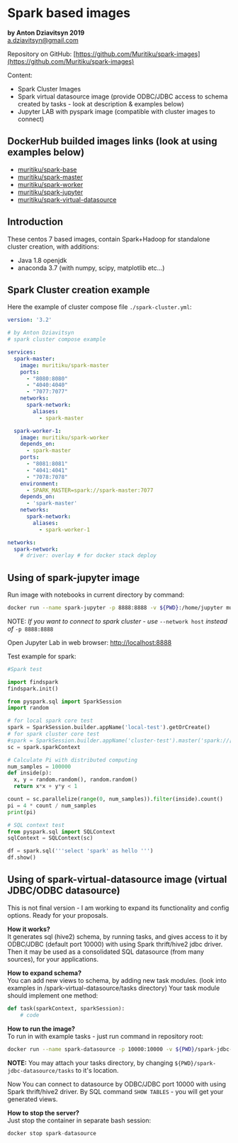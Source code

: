 # Spark based images
**by Anton Dziavitsyn 2019**  
[a.dziavitsyn@gmail.com](mailto:a.dziavitsyn@gmail.com)  
  
Repository on GitHub: [https://github.com/Muritiku/spark-images](https://github.com/Muritiku/spark-images)  
  
Content:
+ Spark Cluster Images
+ Spark virtual datasource image (provide ODBC/JDBC access to schema created by tasks - look at description & examples below)
+ Jupyter LAB with pyspark image (compatible with cluster images to connect)

## DockerHub builded images links (look at using examples below)
+ [muritiku/spark-base](https://hub.docker.com/r/muritiku/spark-base)
+ [muritiku/spark-master](https://hub.docker.com/r/muritiku/spark-master)
+ [muritiku/spark-worker](https://hub.docker.com/r/muritiku/spark-worker)
+ [muritiku/spark-jupyter](https://hub.docker.com/r/muritiku/spark-jupyter)
+ [muritiku/spark-virtual-datasource](https://hub.docker.com/r/muritiku/spark-virtual-datasource)
  
## Introduction
These centos 7 based images, contain Spark+Hadoop for standalone cluster creation, with additions:
+ Java 1.8 openjdk
+ anaconda 3.7 (with numpy, scipy, matplotlib etc...)
  
## Spark Cluster creation example
Here the example of cluster compose file `./spark-cluster.yml`:
```yaml
version: '3.2'

# by Anton Dziavitsyn
# spark cluster compose example

services:
  spark-master:
    image: muritiku/spark-master
    ports:
      - "8080:8080"
      - "4040:4040"
      - "7077:7077"
    networks:
      spark-network:
        aliases:
          - spark-master

  spark-worker-1:
    image: muritiku/spark-worker
    depends_on:
      - spark-master
    ports:
      - "8081:8081"
      - "4041:4041"
      - "7078:7078"
    environment:
      - SPARK_MASTER=spark://spark-master:7077
    depends_on:
      - 'spark-master'
    networks:
      spark-network:
        aliases:
          - spark-worker-1

networks:
  spark-network:
    # driver: overlay # for docker stack deploy

```
  
## Using of spark-jupyter image
  
Run image with notebooks in current directory by command:
```bash
docker run --name spark-jupyter -p 8888:8888 -v ${PWD}:/home/jupyter muritiku/spark-jupyter
```
NOTE: *If you want to connect to spark cluster - use* `--network host` *instead of* `-p 8888:8888`
  
Open Jupyter Lab in web browser: [http://localhost:8888](http://localhost:8888)  
  
Test example for spark:
```python
#Spark test

import findspark
findspark.init()

from pyspark.sql import SparkSession
import random

# for local spark core test
spark = SparkSession.builder.appName('local-test').getOrCreate()
# for spark cluster core test
#spark = SparkSession.builder.appName('cluster-test').master('spark://[SPARK MASTER URL]:7077').getOrCreate()
sc = spark.sparkContext

# Calculate Pi with distributed computing
num_samples = 100000
def inside(p):     
  x, y = random.random(), random.random()
  return x*x + y*y < 1

count = sc.parallelize(range(0, num_samples)).filter(inside).count()
pi = 4 * count / num_samples
print(pi)

# SQL context test
from pyspark.sql import SQLContext
sqlContext = SQLContext(sc)

df = spark.sql('''select 'spark' as hello ''')
df.show()
```
  
## Using of spark-virtual-datasource image (virtual JDBC/ODBC datasource)
  
This is not final version - I am working to expand its functionality and config options. Ready for your proposals.  

**How it works?**  
It generates sql (hive2) schema, by running tasks, and gives access to it by ODBC/JDBC (default port 10000) with using Spark thrift/hive2 jdbc driver.  
Then it may be used as a consolidated SQL datasource (from many sources), for your applications.  
  
**How to expand schema?**  
You can add new views to schema, by adding new task modules. (look into examples in /spark-virtual-datasource/tasks directory)
Your task module should implement one method:
```python
def task(sparkContext, sparkSession):
    # code
```
  
**How to run the image?**  
To run in with example tasks - just run command in repository root:
```bash
docker run --name spark-datasource -p 10000:10000 -v ${PWD}/spark-jdbc-datasource/tasks:/spark_tasks/tasks muritiku/spark-virtual-datasource
```
**NOTE:** You may attach your tasks directory, by changing `${PWD}/spark-jdbc-datasource/tasks` to it's location.  
  
Now You can connect to datasource by ODBC/JDBC port 10000 with using Spark thrift/hive2 driver.  By SQL command `SHOW TABLES` - you will get your generated views.  
  
**How to stop the server?**  
Just stop the container in separate bash session:
```python
docker stop spark-datasource
```

